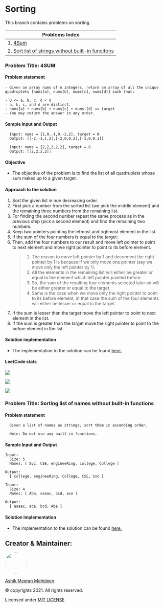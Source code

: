 # Sorting

This branch contains problems on sorting.

| Problems Index |
| --- |
| 1. [4Sum](#problem-title-4sum) |
| 2. [Sort list of strings without built-in funcitons](#problem-title-sorting-list-of-names-without-built-in-functions)
### Problem Title: 4SUM

#### Problem statement
```
- Given an array nums of n integers, return an array of all the unique quadruplets [nums[a], nums[b], nums[c], nums[d]] such that:

- 0 <= a, b, c, d < n
- a, b, c, and d are distinct.
- nums[a] + nums[b] + nums[c] + nums-[d] == target
- You may return the answer in any order.
```

#### Sample Input and Output
```
  Input: nums = [1,0,-1,0,-2,2], target = 0
  Output: [[-2,-1,1,2],[-2,0,0,2],[-1,0,0,1]]

  Input: nums = [2,2,2,2,2], target = 8
  Output: [[2,2,2,2]]
```

#### Objective
- The objective of the problem is to find the list of all
quadruplets whose sum makes up to a given target.

#### Approach to the solution
1. Sort the given list in non decreasing order.
1. First pick a number from the sorted list (we pick the middle element)
and the remaining three numbers from the remaining list.
1. For finding the second number repeat the same process as in the previous
 step (pick a second element) and find the remaining two numbers.
1. Keep two pointers pointing the lefmost and righmost element in the list.
1. If the sum of the four numbers is equal to the target:
  1. Then, add the four numbers to our result and move left pointer to point to
      next element and move right pointer to point to its before element.
      > 1. The reason to move left pointer by 1 and decrement the right pointer by
        1 is because if we only move one pointer (say we move only the left 
        pointer by 1).
      > 1. All the elements in the remaining list will either be greater or equal
        to the element which left pointer pointed before.
      >  1. So, the sum of the resulting four elements selected later on will be either greater or equal to
        the target.
      >  1. Same is the case when we move only the right pointer to point to its before
        element, in that case the sum of the four elements will either be lesser or
        equal to the target.
  1. If the sum is lesser than the target move the left pointer to point to next
      element in the list.
  1. If the sum is greater than the target move the right pointer to point to the
      before element in the list.

#### Solution implementation
- The implementation to the solution can be found [here.](https://github.com/ASHIK11ab/problem-solving-DSA/tree/sorting/4sum.py)

#### LeetCode stats
  <p>
    <img src="https://img.shields.io/static/v1?label=Status&message=Accepted&color=success">
  </p>
  <p>
    <img src="https://img.shields.io/static/v1?label=Runtime&message=1880 ms&color=blue"></p>
  <p>
    <img src="https://img.shields.io/static/v1?label=Memory&message=14.5 MB&color=blueviolet">
  </p>

### Problem Title: Sorting list of names without built-in functions

#### Problem statement
```
  Given a list of names as strings, sort them in ascending order.

  Note: Do not use any built in functions.
```

#### Sample Input and Output
```
Input:
  Size: 5
  Names: [ Svc, CSE, engineeRing, college, College ]

Output:
  [ college, engineeRing, College, CSE, Svc ]

Input:
  Size: 4
  Names: [ Aba, aaaac, bcd, ace ]

Output:
  [ aaaac, ace, bcd, Aba ]
```

#### Solution Implementation
- The implementation to the solution can be found [here.](https://github.com/ASHIK11ab/problem-solving-DSA/tree/sorting/sort-array.cpp)


## Creator & Maintainer:
<a href="https://github.com/ASHIK11ab">
  <img style="border-radius: 50px" src="https://avatars2.githubusercontent.com/u/58099865?s=460&u=dc835e2281a9265edf2b48059f1c8151be89a1b1&v=4" width="70px" height = "70px"> 
</a> 

[Ashik Meeran Mohideen](https://github.com/ASHIK11ab)

&copy; copyrights 2021. All rights reserved.

Licensed under [MIT LICENSE](https://github.com/ASHIK11ab/problem-solving-DSA/blob/main/LICENSE)